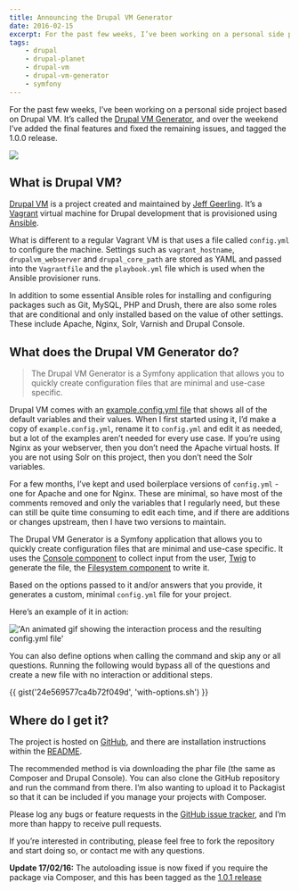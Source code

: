 ```yaml
---
title: Announcing the Drupal VM Generator
date: 2016-02-15
excerpt: For the past few weeks, I’ve been working on a personal side project based on Drupal VM - the Drupal VM Generator.
tags:
    - drupal
    - drupal-planet
    - drupal-vm
    - drupal-vm-generator
    - symfony
---
```


For the past few weeks, I’ve been working on a personal side project based on
Drupal VM. It’s called the [Drupal VM Generator][1], and over the weekend I’ve
added the final features and fixed the remaining issues, and tagged the 1.0.0
release.

![](/images/blog/drupalvm-generate-repo.png)

## What is Drupal VM?

[Drupal VM][2] is a project created and maintained by [Jeff Geerling][3]. It’s a
[Vagrant][4] virtual machine for Drupal development that is provisioned using
[Ansible][5].

What is different to a regular Vagrant VM is that uses a file called
`config.yml` to configure the machine. Settings such as `vagrant_hostname`,
`drupalvm_webserver` and `drupal_core_path` are stored as YAML and passed into
the `Vagrantfile` and the `playbook.yml` file which is used when the Ansible
provisioner runs.

In addition to some essential Ansible roles for installing and configuring
packages such as Git, MySQL, PHP and Drush, there are also some roles that are
conditional and only installed based on the value of other settings. These
include Apache, Nginx, Solr, Varnish and Drupal Console.

## What does the Drupal VM Generator do?

> The Drupal VM Generator is a Symfony application that allows you to quickly
> create configuration files that are minimal and use-case specific.

Drupal VM comes with an [example.config.yml file][6] that shows all of the
default variables and their values. When I first started using it, I’d make a
copy of `example.config.yml`, rename it to `config.yml` and edit it as needed,
but a lot of the examples aren’t needed for every use case. If you’re using
Nginx as your webserver, then you don’t need the Apache virtual hosts. If you
are not using Solr on this project, then you don’t need the Solr variables.

For a few months, I’ve kept and used boilerplace versions of `config.yml` - one
for Apache and one for Nginx. These are minimal, so have most of the comments
removed and only the variables that I regularly need, but these can still be
quite time consuming to edit each time, and if there are additions or changes
upstream, then I have two versions to maintain.

The Drupal VM Generator is a Symfony application that allows you to quickly
create configuration files that are minimal and use-case specific. It uses the
[Console component][7] to collect input from the user, [Twig][8] to generate the
file, the [Filesystem component][9] to write it.

Based on the options passed to it and/or answers that you provide, it generates
a custom, minimal `config.yml` file for your project.

Here’s an example of it in action:

!['An animated gif showing the interaction process and the resulting config.yml file'](/images/blog/drupalvm-generate-example-2.gif)

You can also define options when calling the command and skip any or all
questions. Running the following would bypass all of the questions and create a
new file with no interaction or additional steps.

{{ gist('24e569577ca4b72f049d', 'with-options.sh') }}

## Where do I get it?

The project is hosted on [GitHub][1], and there are installation instructions
within the [README][10].

<div class="github-card" data-github="opdavies/drupal-vm-generator" data-width="400" data-height="" data-theme="default"></div>

The recommended method is via downloading the phar file (the same as Composer
and Drupal Console). You can also clone the GitHub repository and run the
command from there. I’m also wanting to upload it to Packagist so that it can be
included if you manage your projects with Composer.

Please log any bugs or feature requests in the [GitHub issue tracker][11], and
I’m more than happy to receive pull requests.

If you’re interested in contributing, please feel free to fork the repository
and start doing so, or contact me with any questions.

**Update 17/02/16:** The autoloading issue is now fixed if you require the
package via Composer, and this has been tagged as the [1.0.1 release][12]

[1]: https://github.com/opdavies/drupal-vm-generator
[2]: http://www.drupalvm.com
[3]: http://www.jeffgeerling.com
[4]: http://www.vagrantup.com
[5]: https://www.ansible.com
[6]: https://github.com/geerlingguy/drupal-vm/blob/master/example.config.yml
[7]: http://symfony.com/doc/current/components/console/introduction.html
[8]: http://twig.sensiolabs.org
[9]: http://symfony.com/doc/current/components/filesystem/introduction.html
[10]:
  https://github.com/opdavies/drupal-vm-generator/blob/master/README.md#installation
[11]: https://github.com/opdavies/drupal-vm-generator/issues
[12]: https://github.com/opdavies/drupal-vm-generator/releases/tag/1.0.1

